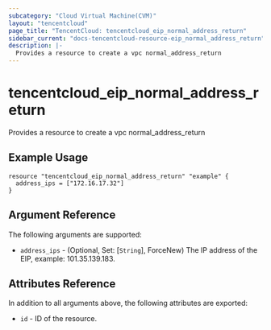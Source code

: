 ```yaml
---
subcategory: "Cloud Virtual Machine(CVM)"
layout: "tencentcloud"
page_title: "TencentCloud: tencentcloud_eip_normal_address_return"
sidebar_current: "docs-tencentcloud-resource-eip_normal_address_return"
description: |-
  Provides a resource to create a vpc normal_address_return
---
```


# tencentcloud_eip_normal_address_return

Provides a resource to create a vpc normal_address_return

## Example Usage

```hcl
resource "tencentcloud_eip_normal_address_return" "example" {
  address_ips = ["172.16.17.32"]
}
```

## Argument Reference

The following arguments are supported:

* `address_ips` - (Optional, Set: [`String`], ForceNew) The IP address of the EIP, example: 101.35.139.183.

## Attributes Reference

In addition to all arguments above, the following attributes are exported:

* `id` - ID of the resource.



